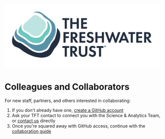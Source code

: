 ![The Freshwater Trust](https://github.com/thefreshwatertrust/.github/blob/main/images/tft-logo-stacked.png) 

# Colleagues and Collaborators

For new staff, partners, and others interested in collaborating:

1. If you don't already have one, [create a GitHub account](https://github.com/signup)
2. Ask your TFT contact to connect you with the Science & Analytics Team, or [contact us](https://www.thefreshwatertrust.org/contact/) directly
3. Once you're squared away with GitHub access, continue with the [collaboration guide](https://github.com/thefreshwatertrust/SB-BasinScout_OO#readme)

